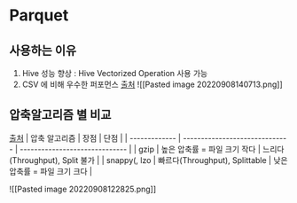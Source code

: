 # Parquet
## 사용하는 이유
1. Hive 성능 향상 : Hive Vectorized Operation 사용 가능
2. CSV 에 비해 우수한 퍼포먼스
[출처](https://dzone.com/articles/how-to-be-a-hero-with-powerful-parquet-google-and)
![[Pasted image 20220908140713.png]]

## 압축알고리즘 별 비교
[출처](https://stackoverflow.com/questions/35789412/spark-sql-difference-between-gzip-vs-snappy-vs-lzo-compression-formats)
| 압축 알고리즘 | 장점                           | 단점                           |
| ------------- | ------------------------------ | ------------------------------ |
| gzip          | 높은 압축률 = 파일 크기 작다   | 느리다(Throughput), Split 불가 |
| snappy(, lzo   | 빠르다(Throughput), Splittable | 낮은 압축률 = 파일 크기 크다   |

![[Pasted image 20220908122825.png]]
